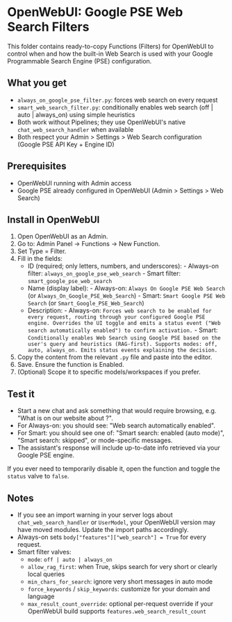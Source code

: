 # OpenWebUI: Google PSE Web Search Filters

This folder contains ready-to-copy Functions (Filters) for OpenWebUI to control when and how the built-in Web Search is used with your Google Programmable Search Engine (PSE) configuration.

## What you get
- `always_on_google_pse_filter.py`: forces web search on every request
- `smart_web_search_filter.py`: conditionally enables web search (off | auto | always_on) using simple heuristics
- Both work without Pipelines; they use OpenWebUI's native `chat_web_search_handler` when available
- Both respect your Admin > Settings > Web Search configuration (Google PSE API Key + Engine ID)

## Prerequisites
- OpenWebUI running with Admin access
- Google PSE already configured in OpenWebUI (Admin > Settings > Web Search)

## Install in OpenWebUI
1. Open OpenWebUI as an Admin.
2. Go to: Admin Panel → Functions → New Function.
3. Set Type = Filter.
4. Fill in the fields:
    - ID (required; only letters, numbers, and underscores):
          - Always-on filter:
             ```
             always_on_google_pse_web_search
             ```
          - Smart filter:
             ```
             smart_google_pse_web_search
             ```
    - Name (display label):
          - Always-on: `Always On Google PSE Web Search` (or `Always_On_Google_PSE_Web_Search`)
          - Smart: `Smart Google PSE Web Search` (or `Smart_Google_PSE_Web_Search`)
    - Description:
          - Always-on:
             ```
             Forces web search to be enabled for every request, routing through your configured Google PSE engine. Overrides the UI toggle and emits a status event ("Web search automatically enabled") to confirm activation.
             ```
          - Smart:
             ```
             Conditionally enables Web Search using Google PSE based on the user's query and heuristics (RAG-first). Supports modes: off, auto, always_on. Emits status events explaining the decision.
             ```
5. Copy the content from the relevant `.py` file and paste into the editor.
6. Save. Ensure the function is Enabled.
7. (Optional) Scope it to specific models/workspaces if you prefer.

## Test it
- Start a new chat and ask something that would require browsing, e.g. "What is on our website about <topic>?".
- For Always-on: you should see: "Web search automatically enabled".
- For Smart: you should see one of: "Smart search: enabled (auto mode)", "Smart search: skipped", or mode-specific messages.
- The assistant's response will include up-to-date info retrieved via your Google PSE engine.

If you ever need to temporarily disable it, open the function and toggle the `status` valve to `false`.

## Notes
- If you see an import warning in your server logs about `chat_web_search_handler` or `UserModel`, your OpenWebUI version may have moved modules. Update the import paths accordingly.
- Always-on sets `body["features"]["web_search"] = True` for every request.
- Smart filter valves:
   - `mode`: `off | auto | always_on`
   - `allow_rag_first`: when True, skips search for very short or clearly local queries
   - `min_chars_for_search`: ignore very short messages in auto mode
   - `force_keywords` / `skip_keywords`: customize for your domain and language
   - `max_result_count_override`: optional per-request override if your OpenWebUI build supports `features.web_search_result_count`

